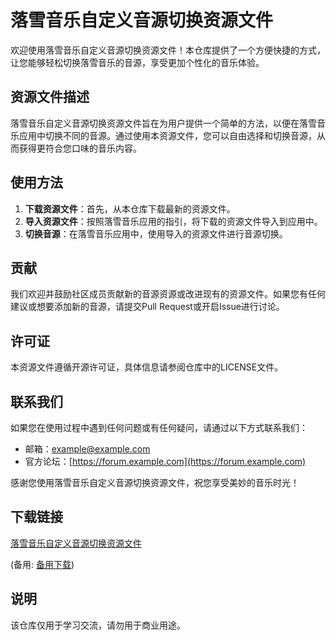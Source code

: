 # 落雪音乐自定义音源切换资源文件

欢迎使用落雪音乐自定义音源切换资源文件！本仓库提供了一个方便快捷的方式，让您能够轻松切换落雪音乐的音源，享受更加个性化的音乐体验。

## 资源文件描述

落雪音乐自定义音源切换资源文件旨在为用户提供一个简单的方法，以便在落雪音乐应用中切换不同的音源。通过使用本资源文件，您可以自由选择和切换音源，从而获得更符合您口味的音乐内容。

## 使用方法

1. **下载资源文件**：首先，从本仓库下载最新的资源文件。
2. **导入资源文件**：按照落雪音乐应用的指引，将下载的资源文件导入到应用中。
3. **切换音源**：在落雪音乐应用中，使用导入的资源文件进行音源切换。

## 贡献

我们欢迎并鼓励社区成员贡献新的音源资源或改进现有的资源文件。如果您有任何建议或想要添加新的音源，请提交Pull Request或开启Issue进行讨论。

## 许可证

本资源文件遵循开源许可证，具体信息请参阅仓库中的LICENSE文件。

## 联系我们

如果您在使用过程中遇到任何问题或有任何疑问，请通过以下方式联系我们：

- 邮箱：[example@example.com](mailto:example@example.com)
- 官方论坛：[https://forum.example.com](https://forum.example.com)

感谢您使用落雪音乐自定义音源切换资源文件，祝您享受美妙的音乐时光！

## 下载链接
[落雪音乐自定义音源切换资源文件](https://pan.quark.cn/s/213b038b18bf) 

(备用: [备用下载](https://pan.baidu.com/s/1anNH6s6E4KLoDWDvZbMJeQ?pwd=1234))

## 说明

该仓库仅用于学习交流，请勿用于商业用途。
